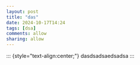 ```yaml
---
layout: post
title: "das"
date: 2024-10-17T14:24
tags: [dsa]
comments: allow
sharing: allow
---
```


::: {style="text-align:center;"} dasdsadsaedsadsa :::